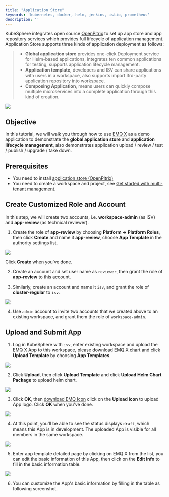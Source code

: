```yaml
---
title: "Application Store"
keywords: 'kubernetes, docker, helm, jenkins, istio, prometheus'
description: ''
---
```


KubeSphere integrates open source [OpenPitrix](https://github.com/openpitrix/openpitrix) to set up app store and app repository services which provides full lifecycle of application management. Application Store supports three kinds of application deployment as follows:

> - **Global application store** provides one-click Deployment service for Helm-based applications, integrates ten common applications for testing, supports application lifecycle management.
> - **Application template**, developers and ISV can share applications with users in a workspace, also supports import 3rd-party application repository into workspace.
> - **Composing Application**, means users can quickly compose multiple microservices into a complete application through this kind of creation.

![](https://pek3b.qingstor.com/kubesphere-docs/png/20200212172234.png)

## Objective

In this tutorial, we will walk you through how to use [EMQ X](https://www.emqx.io/) as a demo application to demonstrate the **global application store** and **application lifecycle management**, also demonstrates application upload / review / test / publish / upgrade / take down.

## Prerequisites

- You need to install [application store (OpenPitrix)](../../installation/install-openpitrix)
- You need to create a workspace and project, see [Get started with multi-tenant management](../admin-quick-start).

## Create Customized Role and Account

In this step, we will create two accounts, i.e. **workspace-admin** (as ISV) and **app-review** (as technical reviewer).

1. Create the role of **app-review** by choosing **Platform → Platform Roles**, then click **Create** and name it **app-review**, choose **App Template** in the authority settings list.

![](https://pek3b.qingstor.com/kubesphere-docs/png/20200212174022.png)

Click **Create** when you've done.

2. Create an account and set user name as `reviewer`, then grant the role of **app-review** to this account.

3. Similarly, create an account and name it `isv`, and grant the role of **cluster-regular** to `isv`.

![](https://pek3b.qingstor.com/kubesphere-docs/png/20200212180757.png)

4. Use `admin` account to invite two accounts that we created above to an existing workspace, and grant them the role of `workspace-admin`.

## Upload and Submit App

1. Log in KubeSphere with `isv`, enter existing workspace and upload the EMQ X App to this workspace, please download [EMQ X chart](https://github.com/kubesphere/tutorial/raw/master/tutorial%205%20-%20app-store/emqx-v1.0.0-beta.1.tgz) and click **Upload Template** by choosing **App Templates**.

![](https://pek3b.qingstor.com/kubesphere-docs/png/20200212183110.png)

2. Click **Upload**, then click **Upload Template** and click **Upload Helm Chart Package** to upload helm chart.

![](https://pek3b.qingstor.com/kubesphere-docs/png/20200212183634.png)

3. Click **OK**, then [download EMQ Icon](https://github.com/kubesphere/tutorial/raw/master/tutorial%205%20-%20app-store/emqx-logo.png) click on the **Upload icon** to upload App logo. Click **OK** when you've done.

![](https://pek3b.qingstor.com/kubesphere-docs/png/20200212232222.png)

4. At this point, you'll be able to see the status displays `draft`, which means this App is in development. The uploaded App is visible for all members in the same workspace.

![](https://pek3b.qingstor.com/kubesphere-docs/png/20200212232332.png)

5. Enter app template detailed page by clicking on EMQ X from the list, you can edit the basic information of this App, then click on the **Edit Info** to fill in the basic information table.

![](https://pek3b.qingstor.com/kubesphere-docs/png/20200212232811.png)

6. You can customize the App's basic information by filling in the table as following screenshot.
